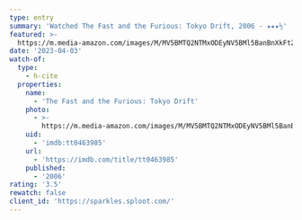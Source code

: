 ```yaml
---
type: entry
summary: 'Watched The Fast and the Furious: Tokyo Drift, 2006 - ★★★½'
featured: >-
  https://m.media-amazon.com/images/M/MV5BMTQ2NTMxODEyNV5BMl5BanBnXkFtZTcwMDgxMjA0MQ@@._V1_SX300.jpg
date: '2023-04-03'
watch-of:
  type:
    - h-cite
  properties:
    name:
      - 'The Fast and the Furious: Tokyo Drift'
    photo:
      - >-
        https://m.media-amazon.com/images/M/MV5BMTQ2NTMxODEyNV5BMl5BanBnXkFtZTcwMDgxMjA0MQ@@._V1_SX300.jpg
    uid:
      - 'imdb:tt0463985'
    url:
      - 'https://imdb.com/title/tt0463985'
    published:
      - '2006'
rating: '3.5'
rewatch: false
client_id: 'https://sparkles.sploot.com/'
---
```

